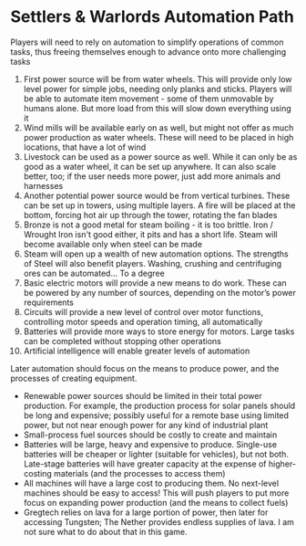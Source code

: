# Settlers & Warlords Automation Path

Players will need to rely on automation to simplify operations of common tasks, thus freeing themselves enough to advance onto more challenging tasks

1. First power source will be from water wheels. This will provide only low level power for simple jobs, needing only planks and sticks. Players will be able to automate item movement - some of them unmovable by humans alone. But more load from this will slow down everything using it
2. Wind mills will be available early on as well, but might not offer as much power production as water wheels. These will need to be placed in high locations, that have a lot of wind
3. Livestock can be used as a power source as well. While it can only be as good as a water wheel, it can be set up anywhere. It can also scale better, too; if the user needs more power, just add more animals and harnesses
4. Another potential power source would be from vertical turbines. These can be set up in towers, using multiple layers. A fire will be placed at the bottom, forcing hot air up through the tower, rotating the fan blades
5. Bronze is not a good metal for steam boiling - it is too brittle. Iron / Wrought Iron isn't good either, it pits and has a short life. Steam will become available only when steel can be made
6. Steam will open up a wealth of new automation options. The strengths of Steel will also benefit players. Washing, crushing and centrifuging ores can be automated... To a degree
7. Basic electric motors will provide a new means to do work. These can be powered by any number of sources, depending on the motor’s power requirements
8. Circuits will provide a new level of control over motor functions, controlling motor speeds and operation timing, all automatically
9. Batteries will provide more ways to store energy for motors. Large tasks can be completed without stopping other operations
10. Artificial intelligence will enable greater levels of automation

Later automation should focus on the means to produce power, and the processes of creating equipment.

-   Renewable power sources should be limited in their total power production. For example, the production process for solar panels should be long and expensive; possibly useful for a remote base using limited power, but not near enough power for any kind of industrial plant
-   Small-process fuel sources should be costly to create and maintain
-   Batteries will be large, heavy and expensive to produce. Single-use batteries will be cheaper or lighter (suitable for vehicles), but not both. Late-stage batteries will have greater capacity at the expense of higher-costing materials (and the processes to access them)
-   All machines will have a large cost to producing them. No next-level machines should be easy to access! This will push players to put more focus on expanding power production (and the means to collect fuels)
-   Gregtech relies on lava for a large portion of power, then later for accessing Tungsten; The Nether provides endless supplies of lava. I am not sure what to do about that in this game.
